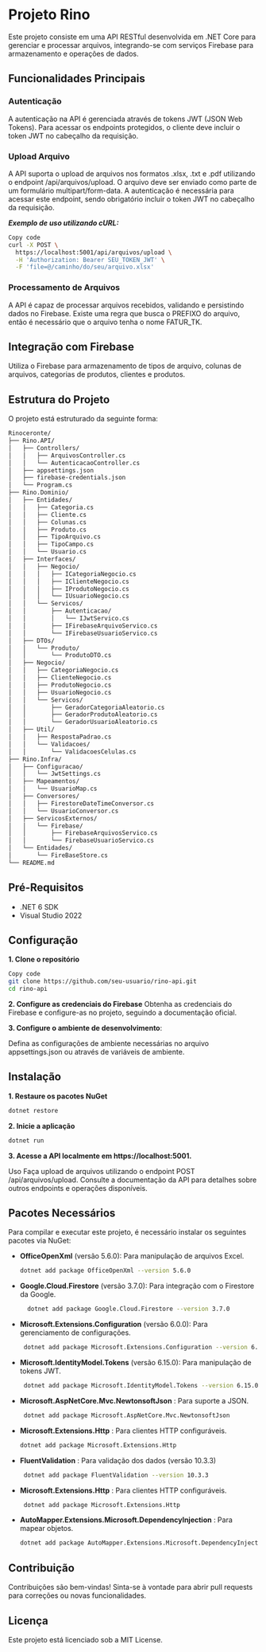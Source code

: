 # Projeto Rino
Este projeto consiste em uma API RESTful desenvolvida em .NET Core para gerenciar e processar arquivos, integrando-se com serviços Firebase para armazenamento e operações de dados.

## Funcionalidades Principais
### Autenticação
A autenticação na API é gerenciada através de tokens JWT (JSON Web Tokens). Para acessar os endpoints protegidos, o cliente deve incluir o token JWT no cabeçalho da requisição.

### Upload Arquivo
A API suporta o upload de arquivos nos formatos .xlsx, .txt e .pdf utilizando o endpoint /api/arquivos/upload. O arquivo deve ser enviado como parte de um formulário multipart/form-data. A autenticação é necessária para acessar este endpoint, sendo obrigatório incluir o token JWT no cabeçalho da requisição.

***Exemplo de uso utilizando cURL:***
```bash
Copy code
curl -X POST \
  https://localhost:5001/api/arquivos/upload \
  -H 'Authorization: Bearer SEU_TOKEN_JWT' \
  -F 'file=@/caminho/do/seu/arquivo.xlsx'
 ```

### Processamento de Arquivos
A API é capaz de processar arquivos recebidos, validando e persistindo dados no Firebase. Existe uma regra que busca o PREFIXO do arquivo, então é necessário que o arquivo tenha o nome FATUR_TK.

## Integração com Firebase
Utiliza o Firebase para armazenamento de tipos de arquivo, colunas de arquivos, categorias de produtos, clientes e produtos.

## Estrutura do Projeto
O projeto está estruturado da seguinte forma:
```bash
Rinoceronte/
├── Rino.API/
│   ├── Controllers/
│   │   ├── ArquivosController.cs
│   │   └── AutenticacaoController.cs
│   ├── appsettings.json
│   ├── firebase-credentials.json
│   └── Program.cs
├── Rino.Dominio/
│   ├── Entidades/
│   │   ├── Categoria.cs
│   │   ├── Cliente.cs
│   │   ├── Colunas.cs
│   │   ├── Produto.cs
│   │   ├── TipoArquivo.cs
│   │   ├── TipoCampo.cs
│   │   └── Usuario.cs
│   ├── Interfaces/
│   │   ├── Negocio/
│   │   │   ├── ICategoriaNegocio.cs
│   │   │   ├── IClienteNegocio.cs
│   │   │   ├── IProdutoNegocio.cs
│   │   │   └── IUsuarioNegocio.cs
│   │   └── Servicos/
│   │       ├── Autenticacao/
│   │       │   └── IJwtServico.cs
│   │       ├── IFirebaseArquivoServico.cs
│   │       └── IFirebaseUsuarioServico.cs
│   ├── DTOs/
│   │   └── Produto/
│   │       └── ProdutoDTO.cs
│   ├── Negocio/
│   │   ├── CategoriaNegocio.cs
│   │   ├── ClienteNegocio.cs
│   │   ├── ProdutoNegocio.cs
│   │   ├── UsuarioNegocio.cs
│   │   └── Servicos/
│   │       ├── GeradorCategoriaAleatorio.cs
│   │       ├── GeradorProdutoAleatorio.cs
│   │       └── GeradorUsuarioAleatorio.cs
│   ├── Util/
│   │   ├── RespostaPadrao.cs
│   │   └── Validacoes/
│   │       └── ValidacoesCelulas.cs
├── Rino.Infra/
│   ├── Configuracao/
│   │   └── JwtSettings.cs
│   ├── Mapeamentos/
│   │   └── UsuarioMap.cs
│   ├── Conversores/
│   │   ├── FirestoreDateTimeConversor.cs
│   │   └── UsuarioConversor.cs
│   ├── ServicosExternos/
│   │   └── Firebase/
│   │       ├── FirebaseArquivosServico.cs
│   │       └── FirebaseUsuarioServico.cs
│   └── Entidades/
│       └── FireBaseStore.cs
└── README.md
```

 ## Pré-Requisitos
 - .NET 6 SDK
 - Visual Studio 2022

## Configuração
**1. Clone o repositório** 
```bash
Copy code
git clone https://github.com/seu-usuario/rino-api.git
cd rino-api
```

**2. Configure as credenciais do Firebase**
Obtenha as credenciais do Firebase e configure-as no projeto, seguindo a documentação oficial.

**3. Configure o ambiente de desenvolvimento**:

Defina as configurações de ambiente necessárias no arquivo appsettings.json ou através de variáveis de ambiente.

## Instalação
**1. Restaure os pacotes NuGet**
```bash
dotnet restore
```
**2. Inicie a aplicação**
```bash
dotnet run
```
**3. Acesse a API localmente em https://localhost:5001.**

Uso
Faça upload de arquivos utilizando o endpoint POST /api/arquivos/upload.
Consulte a documentação da API para detalhes sobre outros endpoints e operações disponíveis.

## Pacotes Necessários

Para compilar e executar este projeto, é necessário instalar os seguintes pacotes via NuGet:

- **OfficeOpenXml** (versão 5.6.0): Para manipulação de arquivos Excel.
  ```bash
  dotnet add package OfficeOpenXml --version 5.6.0
  
- **Google.Cloud.Firestore** (versão 3.7.0): Para integração com o Firestore da Google.

  ```bash
    dotnet add package Google.Cloud.Firestore --version 3.7.0

- **Microsoft.Extensions.Configuration** (versão 6.0.0): Para gerenciamento de configurações.
  ```bash
   dotnet add package Microsoft.Extensions.Configuration --version 6.0.0

- **Microsoft.IdentityModel.Tokens** (versão 6.15.0): Para manipulação de tokens JWT.
  ```bash
   dotnet add package Microsoft.IdentityModel.Tokens --version 6.15.0

- **Microsoft.AspNetCore.Mvc.NewtonsoftJson** : Para suporte a JSON. 
  ```bash
   dotnet add package Microsoft.AspNetCore.Mvc.NewtonsoftJson

- **Microsoft.Extensions.Http** : Para clientes HTTP configuráveis.
  ```bash
  dotnet add package Microsoft.Extensions.Http

- **FluentValidation** : Para validação dos dados (versão 10.3.3)
  ```bash 
   dotnet add package FluentValidation --version 10.3.3

- **Microsoft.Extensions.Http** : Para clientes HTTP configuráveis.
  ```bash 
   dotnet add package Microsoft.Extensions.Http

- **AutoMapper.Extensions.Microsoft.DependencyInjection** : Para mapear objetos.
  ```bash 
  dotnet add package AutoMapper.Extensions.Microsoft.DependencyInjection


## Contribuição
Contribuições são bem-vindas! Sinta-se à vontade para abrir pull requests para correções ou novas funcionalidades.

## Licença
Este projeto está licenciado sob a MIT License.
